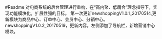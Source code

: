 #Readme
对电商系统的后台管理进行重构，在“高内聚、低耦合”理念指导下，实现功能模块化，扩展性强的目标。
第一次更新newshoppingV1.0.1_20170514,更新模块为商品中心、订单中心、会员中心、分销中心。
newshoppingV1.0.2_20170519，更新内容，左侧添加了导航栏，新增营销中心模块。
